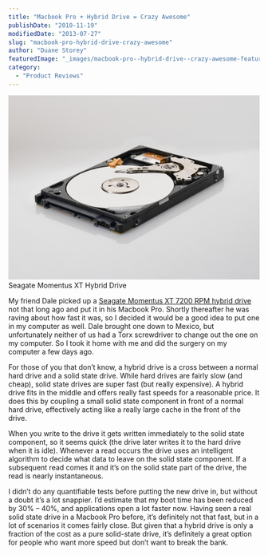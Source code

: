 ```yaml
---
title: "Macbook Pro + Hybrid Drive = Crazy Awesome"
publishDate: "2010-11-19"
modifiedDate: "2013-07-27"
slug: "macbook-pro-hybrid-drive-crazy-awesome"
author: "Duane Storey"
featuredImage: "_images/macbook-pro--hybrid-drive--crazy-awesome-featured.jpg"
category:
  - "Product Reviews"
---
```


[![](_images/macbook-pro--hybrid-drive--crazy-awesome-1.jpg "Seagate Momentus XT")](http://www.migratorynerd.com/wordpress/wp-content/uploads/2010/11/momentus.jpg)Seagate Momentus XT Hybrid Drive



My friend Dale picked up a [Seagate Momentus XT 7200 RPM hybrid drive](http://www.seagate.com/www/en-us/products/laptops/laptop-hdd) not that long ago and put it in his Macbook Pro. Shortly thereafter he was raving about how fast it was, so I decided it would be a good idea to put one in my computer as well. Dale brought one down to Mexico, but unfortunately neither of us had a Torx screwdriver to change out the one on my computer. So I took it home with me and did the surgery on my computer a few days ago.

For those of you that don’t know, a hybrid drive is a cross between a normal hard drive and a solid state drive. While hard drives are fairly slow (and cheap), solid state drives are super fast (but really expensive). A hybrid drive fits in the middle and offers really fast speeds for a reasonable price. It does this by coupling a small solid state component in front of a normal hard drive, effectively acting like a really large cache in the front of the drive.

When you write to the drive it gets written immediately to the solid state component, so it seems quick (the drive later writes it to the hard drive when it is idle). Whenever a read occurs the drive uses an intelligent algorithm to decide what data to leave on the solid state component. If a subsequent read comes it and it’s on the solid state part of the drive, the read is nearly instantaneous.

I didn’t do any quantifiable tests before putting the new drive in, but without a doubt it’s a lot snappier. I’d estimate that my boot time has been reduced by 30% – 40%, and applications open a lot faster now. Having seen a real solid state drive in a Macbook Pro before, it’s definitely not that fast, but in a lot of scenarios it comes fairly close. But given that a hybrid drive is only a fraction of the cost as a pure solid-state drive, it’s definitely a great option for people who want more speed but don’t want to break the bank.